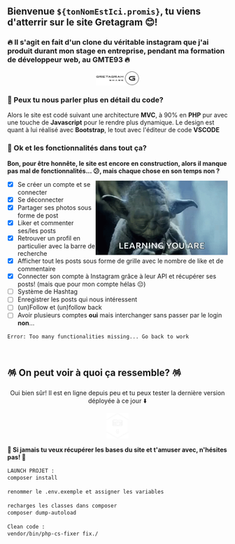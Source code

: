 ## Bienvenue `${tonNomEstIci.promis}`, tu viens d'atterrir sur le site Gretagram 😊!

### 🔥 Il s'agit en fait d'un clone du véritable instagram que j'ai produit durant mon stage en entreprise, pendant ma formation de développeur web, au GMTE93 🔥

<p align="center">
  <img align="center" width="20%" alt="GIF" src="/asset/img/gretagram4.png"/>
</p>

### 🍥 Peux tu nous parler plus en détail du code?

Alors le site est codé suivant une architecture **MVC**, à 90% en **PHP** pur avec une touche de **Javascript** pour le rendre plus dynamique.
Le design est quant à lui réalisé avec **Bootstrap**, le tout avec l'éditeur de code **VSCODE**

### 🍜 Ok et les fonctionnalités dans tout ça?

**Bon, pour être honnête, le site est encore en construction, alors il manque pas mal de fonctionnalités... 😕, mais chaque chose en son temps non ?**

<img align="right" width="60%" alt="GIF" src="/asset/img/yoda1.gif"></img>

- [x] Se créer un compte et se connecter
- [x] Se déconnecter
- [x] Partager ses photos sous forme de post
- [x] Liker et commenter ses/les posts
- [x] Retrouver un profil en particulier avec la barre de recherche
- [x] Afficher tout les posts sous forme de grille avec le nombre de like et de commentaire
- [x] Connecter son compte à Instagram grâce à leur API et récupérer ses posts! (mais que pour mon compte hélas 😔)
- [ ] Système de Hashtag
- [ ] Enregistrer les posts qui nous intéressent
- [ ] (un)Follow et (un)follow back
- [ ] Avoir plusieurs comptes **oui** mais interchanger sans passer par le login **non**...

```
Error: Too many functionalities missing... Go back to work
```

&nbsp;

## 🪅 On peut voir à quoi ça ressemble? 🪅

<p align="center">Oui bien sûr! Il est en ligne depuis peu et tu peux tester la dernière version déployée à ce jour ⬇️ </p>
 <p align="center"><a href="">
    <img alt="Gretagram" width="50px" src="/asset/img/gramLOGOWHITE.png"/>
 </a></p>

**🚀 Si jamais tu veux récupérer les bases du site et t'amuser avec, n'hésites pas! 🚀**
```
LAUNCH PROJET :
composer install

renommer le .env.exemple et assigner les variables

recharges les classes dans composer
composer dump-autoload

Clean code :
vendor/bin/php-cs-fixer fix./
```
